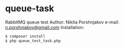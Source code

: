 # queue-task
RabbitMQ queue test
Author: Nikita Porshnjakov
e-mail: n.porshnjakov@gmail.com
Installation:
```bash
$ composer install
$ php queue_test_task.php
```
